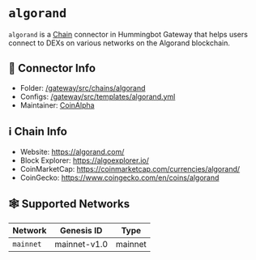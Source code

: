 # `algorand`

`algorand` is a [Chain](/chains) connector in Hummingbot Gateway that helps users connect to DEXs on various networks on the Algorand blockchain.

## 📁 Connector Info

* Folder: [/gateway/src/chains/algorand](https://github.com/hummingbot/gateway/tree/main/src/chains/algorand)
* Configs: [/gateway/src/templates/algorand.yml](https://github.com/hummingbot/gateway/tree/main/src/templates/algorand.yml)
* Maintainer: [CoinAlpha](https://coinalpha.com)

## ℹ️ Chain Info

* Website: https://algorand.com/
* Block Explorer: https://algoexplorer.io/
* CoinMarketCap: https://coinmarketcap.com/currencies/algorand/
* CoinGecko: https://www.coingecko.com/en/coins/algorand

## 🕸️ Supported Networks

| Network | Genesis ID | Type |
|---------|---------|------|
| `mainnet` | mainnet-v1.0 | mainnet |
